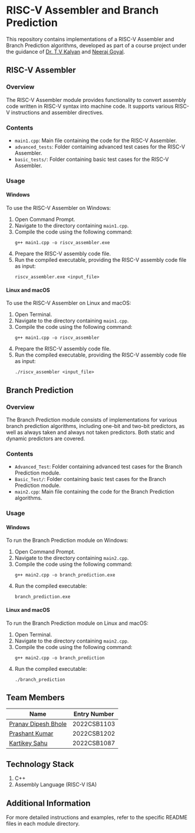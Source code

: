 # RISC-V Assembler and Branch Prediction

This repository contains implementations of a RISC-V Assembler and Branch Prediction algorithms, developed as part of a course project under the guidance of [Dr. T.V Kalyan](https://sites.google.com/view/kalyantv) and [Neeraj Goyal](https://sites.google.com/view/neerajgoel).

## RISC-V Assembler

### Overview

The RISC-V Assembler module provides functionality to convert assembly code written in RISC-V syntax into machine code. It supports various RISC-V instructions and assembler directives.

### Contents

- `main1.cpp`: Main file containing the code for the RISC-V Assembler.
- `advanced_tests`: Folder containing advanced test cases for the RISC-V Assembler.
- `basic_tests/`: Folder containing basic test cases for the RISC-V Assembler.

### Usage

#### Windows

To use the RISC-V Assembler on Windows:

1. Open Command Prompt.
2. Navigate to the directory containing `main1.cpp`.
3. Compile the code using the following command:
    ```
    g++ main1.cpp -o riscv_assembler.exe
    ```
4. Prepare the RISC-V assembly code file.
5. Run the compiled executable, providing the RISC-V assembly code file as input:
    ```
    riscv_assembler.exe <input_file>
    ```

#### Linux and macOS

To use the RISC-V Assembler on Linux and macOS:

1. Open Terminal.
2. Navigate to the directory containing `main1.cpp`.
3. Compile the code using the following command:
    ```
    g++ main1.cpp -o riscv_assembler
    ```
4. Prepare the RISC-V assembly code file.
5. Run the compiled executable, providing the RISC-V assembly code file as input:
    ```
    ./riscv_assembler <input_file>
    ```

## Branch Prediction

### Overview

The Branch Prediction module consists of implementations for various branch prediction algorithms, including one-bit and two-bit predictors, as well as always taken and always not taken predictors. Both static and dynamic predictors are covered.

### Contents

- `Advanced_Test`: Folder containing advanced test cases for the Branch Prediction module.
- `Basic_Test/`: Folder containing basic test cases for the Branch Prediction module.
- `main2.cpp`: Main file containing the code for the Branch Prediction algorithms.

### Usage

#### Windows

To run the Branch Prediction module on Windows:

1. Open Command Prompt.
2. Navigate to the directory containing `main2.cpp`.
3. Compile the code using the following command:
    ```
    g++ main2.cpp -o branch_prediction.exe
    ```
4. Run the compiled executable:
    ```
    branch_prediction.exe
    ```

#### Linux and macOS

To run the Branch Prediction module on Linux and macOS:

1. Open Terminal.
2. Navigate to the directory containing `main2.cpp`.
3. Compile the code using the following command:
    ```
    g++ main2.cpp -o branch_prediction
    ```
4. Run the compiled executable:
    ```
    ./branch_prediction
    ```

## Team Members

| Name                     | Entry Number |
|--------------------------| -------------|
| [Pranav Dipesh Bhole](https://github.com/pranavbhole123) | 2022CSB1103  |
| [Prashant Kumar](https://github.com/Prashant370)            | 2022CSB1202  |
| [Kartikey Sahu](https://github.com/kartikeysahu987)          | 2022CSB1087  |

## Technology Stack

1. C++
2. Assembly Language (RISC-V ISA)

## Additional Information

For more detailed instructions and examples, refer to the specific README files in each module directory.

